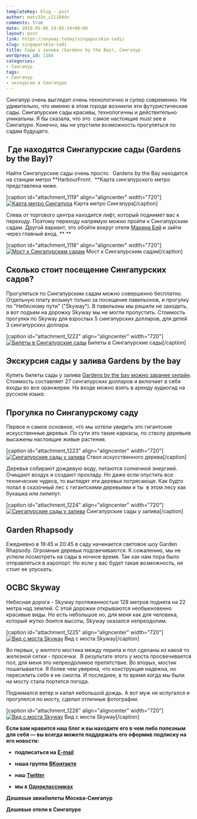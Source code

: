 ```yaml
---
templateKey: blog - post
author: matv33v_c21184dv
comments: true
date: 2018-05-06 19:05:34+00:00
layout: post
link: https://anyway.today/singapurskie-sadi/
slug: singapurskie-sadi
title: Сады у залива (Gardens by the Bay), Сингапур
wordpress_id: 1104
categories:
- Сингапур
tags:
- Сингапур
- экскурсии в Сингапуре
---
```


Сингапур очень выглядит очень технологично и супер современно. Не удивительно, что именно в этом городе возникли эти футуристические сады. Сингапурские сады красивы, технологичны и действительно уникальны. Я бы сказала, что это  самое настоящие must see в Сингапуре. Конечно, мы не упустили возможность прогуляться по садам будущего.


<!-- more -->


##  Где находятся Сингапурские сады (Gardens by the Bay)?


Найти Сингапурские сады очень просто.  Gardens by the Bay находится на станции метро **HarbourFront.  **Карта сингапурского метро представлена ниже.

[caption id="attachment_1119" align="aligncenter" width="720"][![Карта метро Сингапура](http://anyway.today/wp-content/uploads/2015/06/singapur-metro-map.jpg)](http://anyway.today/wp-content/uploads/2015/06/singapur-metro-map.jpg) Карта метро Сингапура[/caption]

Слева от торгового центра находится лифт, который поднимет вас к переходу. Поэтому переходу напрямую можно пройти к Сингапурским садам. Другой вариант, это обойти вокруг отеля [Марина Бэй](http://anyway.today/ekskursiya-na-marina-bei-sands-v-singapure) и зайти через главный вход. **
**

[caption id="attachment_1118" align="aligncenter" width="720"][![Мост к Сингапурским садам](http://anyway.today/wp-content/uploads/2015/06/MG_7389.jpg)](http://anyway.today/wp-content/uploads/2015/06/MG_7389.jpg) Мост к Сингапурским садам[/caption]


## Сколько стоит посещение Сингапурских садов?




Прогуляться по Сингапурским садам можно совершенно бесплатно. Отдельную плату возьмут только за посещение павильонов, и прогулку по "Небесному пути" ("Skyway"). В павильоны мы решили не заходить, а вот подъем на дорожку Skyway мы не могли пропустить. Стоимость прогулки по Skyway для взрослых 5 сингапурских долларов, для детей 3 сингапурских доллара.




[caption id="attachment_1222" align="aligncenter" width="720"][![Билеты в Сингапурские сады](http://anyway.today/wp-content/uploads/2015/06/singapur-garden.jpg)](http://anyway.today/wp-content/uploads/2015/06/singapur-garden.jpg) Билеты в Сингапурские сады[/caption]


## Экскурсия сады у залива Gardens by the bay




Купить билеты сады у залива [Gardens by the bay можно заранее онлайн](https://c21.travelpayouts.com/click?shmarker=14510&promo_id=656&source_type=customlink&type=click&custom_url=https%3A%2F%2Fwww.sputnik8.com%2Fru%2Fsingapore%2Factivities%2F18206-sady-u-zaliva-gardens-by-the-bay). Стоимость составляет 27 сингапурских долларов и включает в себя входы во все оранжереи. На входе можно взять в аренду аудиогид на русском языке.





## Прогулка по Сингапурскому саду




Первое и самое основное, что мы хотели увидеть это гигантские искусственные деревья. По сути это такие каркасы, по стволу деревьев высажены настоящие живые растения.




[caption id="attachment_1223" align="aligncenter" width="720"][![Сингапурские сады у залива](http://anyway.today/wp-content/uploads/2015/06/IMG_7509.jpg)](http://anyway.today/wp-content/uploads/2015/06/IMG_7509.jpg) Ствол искусственного дерева[/caption]


Деревья собирают дождевую воду, питаются солнечной энергией. Очищают воздух и создают прохладу. Но даже если опустить все технические чудеса, то выглядят эти деревья потрясающе. Как будто  попал в сказочный лес с гигантскими деревьями и ты  в этом лесу как букашка или лилипут.




[caption id="attachment_1224" align="aligncenter" width="720"][![Сингапурские сады у залива](http://anyway.today/wp-content/uploads/2015/06/IMG_7537.jpg)](http://anyway.today/wp-content/uploads/2015/06/IMG_7537.jpg) Сингапурские сады у залива[/caption]


## Garden Rhapsody




Ежедневно в 19:45 и 20:45 в саду начинается световое шоу Garden Rhapsody. Огромные деревья подсвечиваются. К сожалению, мы не успели посмотреть на сады в ночное время. Так как нам пора было отправляться в аэропорт. Но если у вас будет такая возможность, не стоит ее упускать. 





## OCBC Skyway




Небесная дорога - Skyway протяженностью 128 метров поднята на 22 метра над землей. С этой дорожки открываются необыкновенно красивые виды. Но есть небольшое но, для меня как для человека, который жутко боится высоты, Skyway оказался непреодолим. 




[caption id="attachment_1225" align="aligncenter" width="720"][![Вид с моста Skyway](http://anyway.today/wp-content/uploads/2015/06/MG_7520.jpg)](http://anyway.today/wp-content/uploads/2015/06/MG_7520.jpg) Вид с моста Skyway[/caption]


Во первых, у желтого мостика между перила и пол сделаны из какой то железной сетки - просечки.  В результате этого у моста просвечивается пол, для меня это непреодолимое препятствие. Во вторых, мостик пошатывается. Я более чем уверена, что конструкция надежна, но пересилить себя я не смогла. И последнее, в то время когда мы были на мосту стала портится погода.

Поднимался ветер и капал небольшой дождь. А вот муж не испугался и прогулялся по мосту, сделал отличные фотографии.  




[caption id="attachment_1226" align="aligncenter" width="720"][![Вид с моста Skyway](http://anyway.today/wp-content/uploads/2015/06/MG_7547.jpg)](http://anyway.today/wp-content/uploads/2015/06/MG_7547.jpg) Вид с моста Skyway[/caption]

**Если вам нравится наш блог и вы находите его в чем либо полезным для себя — вы всегда можете поддержать его оформив подписку на его новости:**



 	
  * **подписаться на** [**E-mail**](https://feedburner.google.com/fb/a/mailverify?uri=Anywaytoday&amp;loc=en_US)

 	
  * **наша группа** [**ВКонтакте**](http://vk.com/public90452188)

 	
  * **наш [Twitter](https://twitter.com/TodayAnyway)**

 	
  * **мы в [Одноклассниках](http://ok.ru/group/54402107244544)**


**Дешевые авиабилеты Москва-Сингапур**


**Дешевые отели в Сингапуре**

